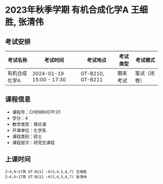 # 2023年秋季学期 有机合成化学A 王细胜, 张清伟




## 考试安排

| 考试名称 | 考试时间 | 考试地点 | 考试类型 | 考试模式 |
| -------- | -------- | -------- | -------- | -------- |
| 有机合成化学A | 2024-01-19 15:00 - 17:30 | GT-B210, GT-B211 | 期末考试 | 笔试（闭卷） |





## 课程信息

- 课程号：CHEM6007P.01
- 学分：4
- 教学类型：理论课
- 开课单位：化学系
- 课程类别：硕士
- 课程层次：研究生课程

## 上课时间

```
2~4,6~17周 GT-B112 :4(3,4,5,6,7) 王细胜
2~4,6~17周 GT-B112 :4(3,4,5,6,7) 张清伟
```

